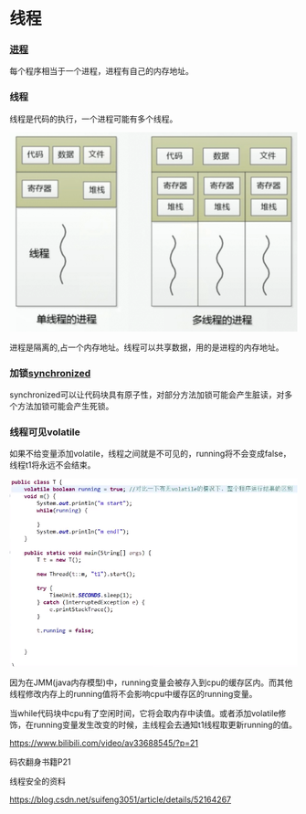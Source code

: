 # 线程

### [进程](component/process.md)  

每个程序相当于一个进程，进程有自己的内存地址。

### 线程

线程是代码的执行，一个进程可能有多个线程。

![](../images/t05.png)  

进程是隔离的,占一个内存地址。线程可以共享数据，用的是进程的内存地址。 

### 加锁[synchronized](component/synchronized.md)  

synchronized可以让代码块具有原子性，对部分方法加锁可能会产生脏读，对多个方法加锁可能会产生死锁。  

### 线程可见volatile

如果不给变量添加volatile，线程之间就是不可见的，running将不会变成false，线程t1将永远不会结束。

![](../images/t13.png)  

因为在JMM(java内存模型)中，running变量会被存入到cpu的缓存区内。而其他线程修改内存上的running值将不会影响cpu中缓存区的running变量。

当while代码块中cpu有了空闲时间，它将会取内存中读值。或者添加volatile修饰，在running变量发生改变的时候，主线程会去通知t1线程取更新running的值。









<https://www.bilibili.com/video/av33688545/?p=21>

码农翻身书籍P21

线程安全的资料

https://blog.csdn.net/suifeng3051/article/details/52164267































